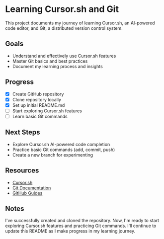 # Learning Cursor.sh and Git

This project documents my journey of learning Cursor.sh, an AI-powered code editor, and Git, a distributed version control system.

## Goals

- Understand and effectively use Cursor.sh features
- Master Git basics and best practices
- Document my learning process and insights

## Progress

- [x] Create GitHub repository
- [x] Clone repository locally
- [x] Set up initial README.md
- [ ] Start exploring Cursor.sh features
- [ ] Learn basic Git commands

## Next Steps

- Explore Cursor.sh AI-powered code completion
- Practice basic Git commands (add, commit, push)
- Create a new branch for experimenting

## Resources

- [Cursor.sh](https://www.cursor.sh/)
- [Git Documentation](https://git-scm.com/doc)
- [GitHub Guides](https://guides.github.com/)

## Notes

I've successfully created and cloned the repository. Now, I'm ready to start exploring Cursor.sh features and practicing Git commands. I'll continue to update this README as I make progress in my learning journey.
